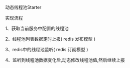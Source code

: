 动态线程池Starter

实现流程

1、获取当前服务中配置的线程池

2、线程池列表数据定时上报( redis 发布模型 )

3、redis中的线程池监听( redis 订阅模型 )

4、监听到线程池数据变化后,动态修改线程池值,然后继续上报

